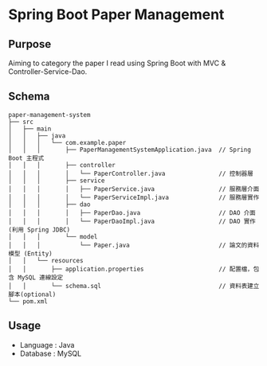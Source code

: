 # Spring Boot Paper Management
## Purpose
Aiming to category the paper I read using Spring Boot with MVC & Controller-Service-Dao.
## Schema
```plaintext
paper-management-system
├── src
│   ├── main
│   │   ├── java
│   │   │   └── com.example.paper
│   │   │       ├── PaperManagementSystemApplication.java  // Spring Boot 主程式
│   │   │       ├── controller
│   │   │       │   └── PaperController.java               // 控制器層
│   │   │       ├── service
│   │   │       │   ├── PaperService.java                  // 服務層介面
│   │   │       │   └── PaperServiceImpl.java              // 服務層實作
│   │   │       ├── dao
│   │   │       │   ├── PaperDao.java                      // DAO 介面
│   │   │       │   └── PaperDaoImpl.java                  // DAO 實作 (利用 Spring JDBC)
│   │   │       └── model
│   │   │           └── Paper.java                         // 論文的資料模型 (Entity)
│   │   └── resources
│   │       ├── application.properties                     // 配置檔，包含 MySQL 連線設定
│   │       └── schema.sql                                 // 資料表建立腳本(optional)
└── pom.xml
```
## Usage
- Language : Java
- Database : MySQL